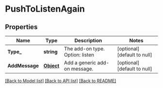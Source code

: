 # PushToListenAgain

## Properties
Name | Type | Description | Notes
------------ | ------------- | ------------- | -------------
**Type_** | **string** | The add-on type. Option: listen | [optional] [default to null]
**AddMessage** | [**Object**](object.md) | Add a generic add-on message. | [optional] [default to null]

[[Back to Model list]](../README.md#documentation-for-models) [[Back to API list]](../README.md#documentation-for-api-endpoints) [[Back to README]](../README.md)


